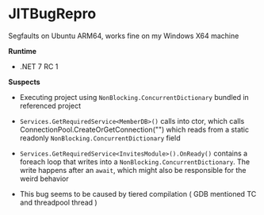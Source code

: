 # JITBugRepro
Segfaults on Ubuntu ARM64, works fine on my Windows X64 machine

__**Runtime**__
- .NET 7 RC 1

__**Suspects**__
- Executing project using `NonBlocking.ConcurrentDictionary` bundled in referenced project

- `Services.GetRequiredService<MemberDB>()` calls into ctor, which calls ConnectionPool.CreateOrGetConnection("") which reads from a static readonly `NonBlocking.ConcurrentDictionary` field

- `Services.GetRequiredService<InvitesModule>().OnReady()` contains a foreach loop that writes into a `NonBlocking.ConcurrentDictionary`. The write happens after an `await`, which might also be responsible for the weird behavior

- This bug seems to be caused by tiered compilation ( GDB mentioned TC and threadpool thread )
